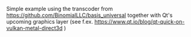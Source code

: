 Simple example using the transcoder from https://github.com/BinomialLLC/basis_universal together with Qt's upcoming graphics layer (see f.ex. https://www.qt.io/blog/qt-quick-on-vulkan-metal-direct3d )



